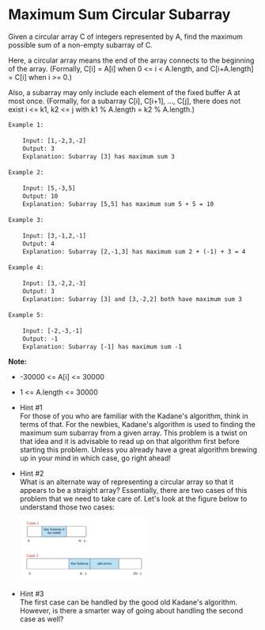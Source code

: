 # Maximum Sum Circular Subarray

Given a circular array C of integers represented by A, find the maximum possible sum of a non-empty subarray of C.

Here, a circular array means the end of the array connects to the beginning of the array.  (Formally, C[i] = A[i] when 0 <= i < A.length, and C[i+A.length] = C[i] when i >= 0.)

Also, a subarray may only include each element of the fixed buffer A at most once.  (Formally, for a subarray C[i], C[i+1], ..., C[j], there does not exist i <= k1, k2 <= j with k1 % A.length = k2 % A.length.)

 

    Example 1:

        Input: [1,-2,3,-2]
        Output: 3
        Explanation: Subarray [3] has maximum sum 3

    Example 2:

        Input: [5,-3,5]
        Output: 10
        Explanation: Subarray [5,5] has maximum sum 5 + 5 = 10

    Example 3:

        Input: [3,-1,2,-1]
        Output: 4
        Explanation: Subarray [2,-1,3] has maximum sum 2 + (-1) + 3 = 4

    Example 4:

        Input: [3,-2,2,-3]
        Output: 3
        Explanation: Subarray [3] and [3,-2,2] both have maximum sum 3

    Example 5:

        Input: [-2,-3,-1]
        Output: -1
        Explanation: Subarray [-1] has maximum sum -1
 

**Note:**

* -30000 <= A[i] <= 30000
* 1 <= A.length <= 30000
   
* Hint #1  
        For those of you who are familiar with the Kadane's algorithm, think in terms of that. For the newbies, Kadane's algorithm is used to finding the maximum sum subarray from a given array. This problem is a twist on that idea and it is advisable to read up on that algorithm first before starting this problem. Unless you already have a great algorithm brewing up in your mind in which case, go right ahead!

* Hint #2  
        What is an alternate way of representing a circular array so that it appears to be a straight array? Essentially, there are two cases of this problem that we need to take care of. Let's look at the figure below to understand those two cases:
        
<img style="margin-left: 5%; height:50%; width:50%; " src="images/hint_1.png">


* Hint #3  
        The first case can be handled by the good old Kadane's algorithm. However, is there a smarter way of going about handling the second case as well?
